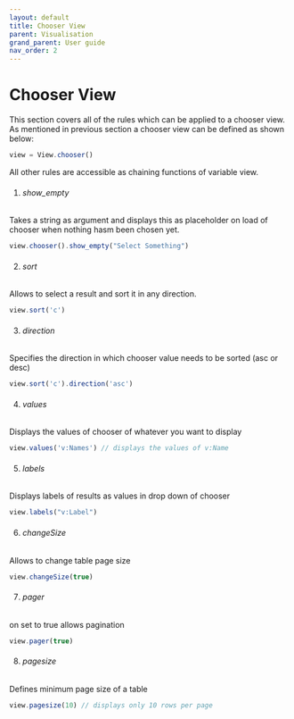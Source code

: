 ```yaml
---
layout: default
title: Chooser View
parent: Visualisation
grand_parent: User guide
nav_order: 2
---
```


# Chooser View



This section covers all of the rules which can be applied to a chooser view. As mentioned in previous section a chooser view can be defined as shown below:

```js
view = View.chooser()   
```

All other rules are accessible as chaining functions of variable view.


1) ###### show_empty

Takes a string as argument and displays this as placeholder on load of chooser when nothing hasm been chosen yet.

```js
view.chooser().show_empty("Select Something")  
```

2) ###### sort

Allows to select a result and sort it in any direction.

```js
view.sort('c')
```

3) ###### direction

Specifies the direction in which chooser value needs to be sorted (asc or desc)

```js
view.sort('c').direction('asc')
```

4) ###### values

Displays the values of chooser of whatever you want to display

```js
view.values('v:Names') // displays the values of v:Name
```
5) ###### labels

Displays labels of results as values in drop down of chooser

```js
view.labels("v:Label")
```

6) ###### changeSize

Allows to change table page size  

```js
view.changeSize(true)
```

7) ###### pager

on set to true allows pagination

```js
view.pager(true)
```

8) ###### pagesize

Defines minimum page size of a table

```js
view.pagesize(10) // displays only 10 rows per page
```
